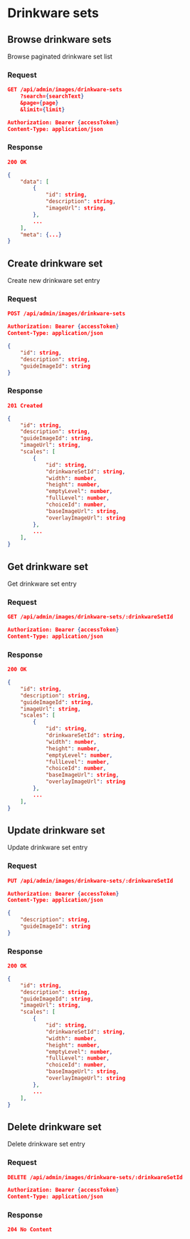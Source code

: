 # Drinkware sets

## Browse drinkware sets

Browse paginated drinkware set list

### Request

```json
GET /api/admin/images/drinkware-sets
    ?search={searchText}
    &page={page}
    &limit={limit}

Authorization: Bearer {accessToken}
Content-Type: application/json
```

### Response

```json
200 OK

{
    "data": [
        {
            "id": string,
            "description": string,
            "imageUrl": string,
        },
        ...
    ],
    "meta": {...}
}
```

## Create drinkware set

Create new drinkware set entry

### Request

```json
POST /api/admin/images/drinkware-sets

Authorization: Bearer {accessToken}
Content-Type: application/json

{
    "id": string,
    "description": string,
    "guideImageId": string
}
```

### Response

```json
201 Created

{
    "id": string,
    "description": string,
    "guideImageId": string,
    "imageUrl": string,
    "scales": [
        {
            "id": string,
            "drinkwareSetId": string,
            "width": number,
            "height": number,
            "emptyLevel": number,
            "fullLevel": number,
            "choiceId": number,
            "baseImageUrl": string,
            "overlayImageUrl": string
        },
        ...
    ],
}
```

## Get drinkware set

Get drinkware set entry

### Request

```json
GET /api/admin/images/drinkware-sets/:drinkwareSetId

Authorization: Bearer {accessToken}
Content-Type: application/json
```

### Response

```json
200 OK

{
    "id": string,
    "description": string,
    "guideImageId": string,
    "imageUrl": string,
    "scales": [
        {
            "id": string,
            "drinkwareSetId": string,
            "width": number,
            "height": number,
            "emptyLevel": number,
            "fullLevel": number,
            "choiceId": number,
            "baseImageUrl": string,
            "overlayImageUrl": string
        },
        ...
    ],
}
```

## Update drinkware set

Update drinkware set entry

### Request

```json
PUT /api/admin/images/drinkware-sets/:drinkwareSetId

Authorization: Bearer {accessToken}
Content-Type: application/json

{
    "description": string,
    "guideImageId": string
}
```

### Response

```json
200 OK

{
    "id": string,
    "description": string,
    "guideImageId": string,
    "imageUrl": string,
    "scales": [
        {
            "id": string,
            "drinkwareSetId": string,
            "width": number,
            "height": number,
            "emptyLevel": number,
            "fullLevel": number,
            "choiceId": number,
            "baseImageUrl": string,
            "overlayImageUrl": string
        },
        ...
    ],
}
```

## Delete drinkware set

Delete drinkware set entry

### Request

```json
DELETE /api/admin/images/drinkware-sets/:drinkwareSetId

Authorization: Bearer {accessToken}
Content-Type: application/json
```

### Response

```json
204 No Content
```
